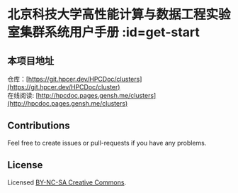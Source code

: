 # 北京科技大学高性能计算与数据工程实验室集群系统用户手册 :id=get-start

## 本项目地址
仓库：[https://git.hpcer.dev/HPCDoc/clusters](https://git.hpcer.dev/HPCDoc/cluster)  
在线阅读: [http://hpcdoc.pages.gensh.me/clusters](http://hpcdoc.pages.gensh.me/clusters)

## Contributions
Feel free to create issues or pull-requests if you have any problems.

## License
Licensed [BY-NC-SA Creative Commons](http://creativecommons.org/licenses/by-nc-sa/4.0/).
